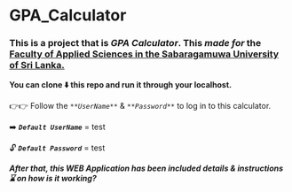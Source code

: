 # GPA_Calculator
### This is a project that is _GPA Calculator_. This **_made for_** the **[Faculty of Applied Sciences in the Sabaragamuwa University of Sri Lanka.](https://www.sab.ac.lk/app/)** 

**You can clone ⬇️ this repo and run it through your localhost.** 

👉👉 Follow the _`**UserName**`_ & _`**Password**`_ to log in to this calculator. 

➡️  **_`Default UserName`_** = test

 🔓 **_`Default Password`_** = test

**_After that, this WEB Application has been included details & instructions ⌛️ on how is it working?_**
